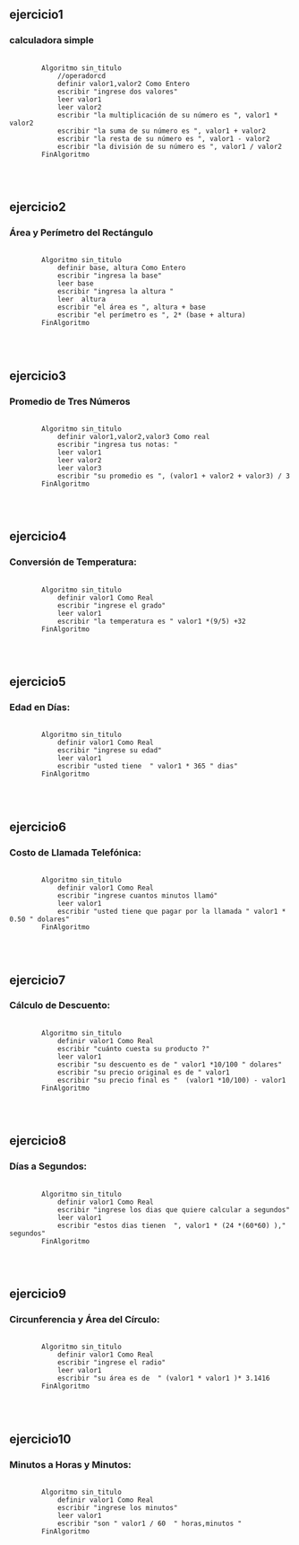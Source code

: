 <h2> ejercicio1 </h2>
<h3> calculadora simple  </h3>
<pre>
    <code> 
        Algoritmo sin_titulo
            //operadorcd 
            definir valor1,valor2 Como Entero 
            escribir "ingrese dos valores"
            leer valor1
            leer valor2
            escribir "la multiplicación de su número es ", valor1 * valor2 
            escribir "la suma de su número es ", valor1 + valor2 
            escribir "la resta de su número es ", valor1 - valor2 
            escribir "la división de su número es ", valor1 / valor2 
        FinAlgoritmo
    </code>
</pre>
<br>

<h2> ejercicio2 </h2>
<h3> Área y Perímetro del Rectángulo  </h3>
<pre>
 <code> 
        Algoritmo sin_titulo
            definir base, altura Como Entero 
            escribir "ingresa la base"
            leer base
            escribir "ingresa la altura "
            leer  altura
            escribir "el área es ", altura + base
            escribir "el perímetro es ", 2* (base + altura) 
        FinAlgoritmo
    </code>
</pre>
<br>

<h2> ejercicio3 </h2>
<h3> Promedio de Tres Números  </h3>
<pre>
    <code>
        Algoritmo sin_titulo
            definir valor1,valor2,valor3 Como real
            escribir "ingresa tus notas: "
            leer valor1
            leer valor2
            leer valor3
            escribir "su promedio es ", (valor1 + valor2 + valor3) / 3
        FinAlgoritmo
    </code>
</pre>
<br>

<h2> ejercicio4 </h2>
<h3> Conversión de Temperatura:  </h3>
<pre>
    <code>
        Algoritmo sin_titulo
            definir valor1 Como Real
            escribir "ingrese el grado"
            leer valor1
            escribir "la temperatura es " valor1 *(9/5) +32
        FinAlgoritmo
    </code>
</pre>
<br>

<h2> ejercicio5 </h2>
<h3> Edad en Días:  </h3>
<pre>
    <code>
        Algoritmo sin_titulo
            definir valor1 Como Real
            escribir "ingrese su edad"
            leer valor1
            escribir "usted tiene  " valor1 * 365 " dias"
        FinAlgoritmo
    </code>
</pre>
<br>




<h2> ejercicio6 </h2>
<h3> Costo de Llamada Telefónica:  </h3>
<pre>
    <code>
        Algoritmo sin_titulo	
            definir valor1 Como Real
	        escribir "ingrese cuantos minutos llamó"
	        leer valor1
	        escribir "usted tiene que pagar por la llamada " valor1 * 0.50 " dolares"
        FinAlgoritmo
    </code>
</pre>
<br>

<h2> ejercicio7 </h2>
<h3> Cálculo de Descuento:  </h3>
<pre>
    <code>
        Algoritmo sin_titulo
            definir valor1 Como Real
            escribir "cuánto cuesta su producto ?"
            leer valor1
            escribir "su descuento es de " valor1 *10/100 " dolares"
            escribir "su precio original es de " valor1
            escribir "su precio final es "  (valor1 *10/100) - valor1
        FinAlgoritmo
    </code>
</pre>
<br>




<h2> ejercicio8 </h2>
<h3>  Días a Segundos: </h3>
<pre>
    <code>
        Algoritmo sin_titulo
            definir valor1 Como Real
            escribir "ingrese los dias que quiere calcular a segundos"
            leer valor1
            escribir "estos dias tienen  ", valor1 * (24 *(60*60) )," segundos"    
        FinAlgoritmo
    </code>
</pre>
<br>



<h2> ejercicio9 </h2>
<h3> Circunferencia y Área del Círculo: </h3>
<pre>
    <code>
        Algoritmo sin_titulo
            definir valor1 Como Real
            escribir "ingrese el radio"
            leer valor1
            escribir "su área es de  " (valor1 * valor1 )* 3.1416  
        FinAlgoritmo
    </code>
</pre>
<br>

<h2> ejercicio10 </h2>
<h3>  Minutos a Horas y Minutos:</h3>
<pre>
    <code>
        Algoritmo sin_titulo
            definir valor1 Como Real
            escribir "ingrese los minutos"
            leer valor1 
            escribir "son " valor1 / 60  " horas,minutos "
        FinAlgoritmo
    </code>
</pre>

